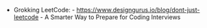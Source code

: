 - Grokking LeetCode: - https://www.designgurus.io/blog/dont-just-leetcode - A Smarter Way to Prepare for Coding Interviews
